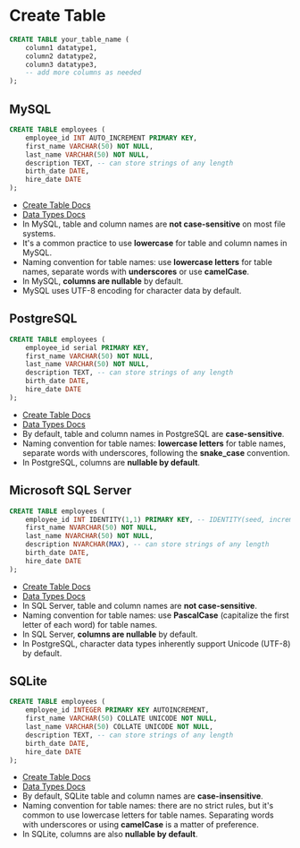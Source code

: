 # Create Table

```sql
CREATE TABLE your_table_name (
    column1 datatype1,
    column2 datatype2,
    column3 datatype3,
    -- add more columns as needed
);
```

## MySQL

```sql
CREATE TABLE employees (
    employee_id INT AUTO_INCREMENT PRIMARY KEY,
    first_name VARCHAR(50) NOT NULL,
    last_name VARCHAR(50) NOT NULL,
    description TEXT, -- can store strings of any length
    birth_date DATE,
    hire_date DATE
);
```

- [Create Table Docs](https://dev.mysql.com/doc/refman/8.0/en/create-table.html)
- [Data Types Docs](https://dev.mysql.com/doc/refman/8.0/en/data-types.html)
- In MySQL, table and column names are **not case-sensitive** on most file systems. 
- It's a common practice to use **lowercase** for table and column names in MySQL.
- Naming convention for table names: use **lowercase letters** for table names, separate words with **underscores** or use **camelCase**.
- In MySQL, **columns are nullable** by default.
- MySQL uses UTF-8 encoding for character data by default.

## PostgreSQL

```sql
CREATE TABLE employees (
    employee_id serial PRIMARY KEY,
    first_name VARCHAR(50) NOT NULL,
    last_name VARCHAR(50) NOT NULL,
    description TEXT, -- can store strings of any length
    birth_date DATE,
    hire_date DATE
);
```

- [Create Table Docs](https://www.postgresqltutorial.com/postgresql-tutorial/postgresql-create-table/)
- [Data Types Docs](https://www.postgresql.org/docs/current/datatype.html)
- By default, table and column names in PostgreSQL are **case-sensitive**.
- Naming convention for table names: **lowercase letters** for table names, separate words with underscores, following the **snake_case** convention.
- In PostgreSQL, columns are **nullable by default**.

## Microsoft SQL Server

```sql
CREATE TABLE employees (
    employee_id INT IDENTITY(1,1) PRIMARY KEY, -- IDENTITY(seed, increment)
    first_name NVARCHAR(50) NOT NULL,
    last_name NVARCHAR(50) NOT NULL,
    description NVARCHAR(MAX), -- can store strings of any length
    birth_date DATE,
    hire_date DATE
);
```

- [Create Table Docs](https://learn.microsoft.com/en-us/sql/t-sql/statements/create-table-transact-sql?view=sql-server-ver16)
- [Data Types Docs](https://learn.microsoft.com/en-us/sql/t-sql/data-types/data-types-transact-sql?view=sql-server-ver16)
- In SQL Server, table and column names are **not case-sensitive**.
- Naming convention for table names: use **PascalCase** (capitalize the first letter of each word) for table names.
- In SQL Server, **columns are nullable** by default.
- In PostgreSQL, character data types inherently support Unicode (UTF-8) by default.

## SQLite
 
```sql
CREATE TABLE employees (
    employee_id INTEGER PRIMARY KEY AUTOINCREMENT,
    first_name VARCHAR(50) COLLATE UNICODE NOT NULL,
    last_name VARCHAR(50) COLLATE UNICODE NOT NULL,
    description TEXT, -- can store strings of any length
    birth_date DATE,
    hire_date DATE
);
```

- [Create Table Docs](https://www.sqlite.org/lang_createtable.html)
- [Data Types Docs](https://www.sqlite.org/datatype3.html)
- By default, SQLite table and column names are **case-insensitive**. 
- Naming convention for table names: there are no strict rules, but it's common to use lowercase letters for table names. Separating words with underscores or using **camelCase** is a matter of preference.
- In SQLite, columns are also **nullable by default**.
